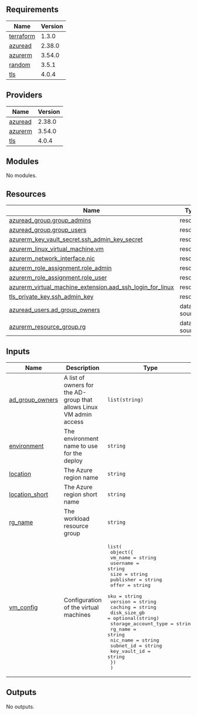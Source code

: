 ## Requirements

| Name | Version |
|------|---------|
| <a name="requirement_terraform"></a> [terraform](#requirement\_terraform) | 1.3.0 |
| <a name="requirement_azuread"></a> [azuread](#requirement\_azuread) | 2.38.0 |
| <a name="requirement_azurerm"></a> [azurerm](#requirement\_azurerm) | 3.54.0 |
| <a name="requirement_random"></a> [random](#requirement\_random) | 3.5.1 |
| <a name="requirement_tls"></a> [tls](#requirement\_tls) | 4.0.4 |

## Providers

| Name | Version |
|------|---------|
| <a name="provider_azuread"></a> [azuread](#provider\_azuread) | 2.38.0 |
| <a name="provider_azurerm"></a> [azurerm](#provider\_azurerm) | 3.54.0 |
| <a name="provider_tls"></a> [tls](#provider\_tls) | 4.0.4 |

## Modules

No modules.

## Resources

| Name | Type |
|------|------|
| [azuread_group.group_admins](https://registry.terraform.io/providers/hashicorp/azuread/2.38.0/docs/resources/group) | resource |
| [azuread_group.group_users](https://registry.terraform.io/providers/hashicorp/azuread/2.38.0/docs/resources/group) | resource |
| [azurerm_key_vault_secret.ssh_admin_key_secret](https://registry.terraform.io/providers/hashicorp/azurerm/3.54.0/docs/resources/key_vault_secret) | resource |
| [azurerm_linux_virtual_machine.vm](https://registry.terraform.io/providers/hashicorp/azurerm/3.54.0/docs/resources/linux_virtual_machine) | resource |
| [azurerm_network_interface.nic](https://registry.terraform.io/providers/hashicorp/azurerm/3.54.0/docs/resources/network_interface) | resource |
| [azurerm_role_assignment.role_admin](https://registry.terraform.io/providers/hashicorp/azurerm/3.54.0/docs/resources/role_assignment) | resource |
| [azurerm_role_assignment.role_user](https://registry.terraform.io/providers/hashicorp/azurerm/3.54.0/docs/resources/role_assignment) | resource |
| [azurerm_virtual_machine_extension.aad_ssh_login_for_linux](https://registry.terraform.io/providers/hashicorp/azurerm/3.54.0/docs/resources/virtual_machine_extension) | resource |
| [tls_private_key.ssh_admin_key](https://registry.terraform.io/providers/hashicorp/tls/4.0.4/docs/resources/private_key) | resource |
| [azuread_users.ad_group_owners](https://registry.terraform.io/providers/hashicorp/azuread/2.38.0/docs/data-sources/users) | data source |
| [azurerm_resource_group.rg](https://registry.terraform.io/providers/hashicorp/azurerm/3.54.0/docs/data-sources/resource_group) | data source |

## Inputs

| Name | Description | Type | Default | Required |
|------|-------------|------|---------|:--------:|
| <a name="input_ad_group_owners"></a> [ad\_group\_owners](#input\_ad\_group\_owners) | A list of owners for the AD-group that allows Linux VM admin access | `list(string)` | n/a | yes |
| <a name="input_environment"></a> [environment](#input\_environment) | The environment name to use for the deploy | `string` | n/a | yes |
| <a name="input_location"></a> [location](#input\_location) | The Azure region name | `string` | n/a | yes |
| <a name="input_location_short"></a> [location\_short](#input\_location\_short) | The Azure region short name | `string` | n/a | yes |
| <a name="input_rg_name"></a> [rg\_name](#input\_rg\_name) | The workload resource group | `string` | n/a | yes |
| <a name="input_vm_config"></a> [vm\_config](#input\_vm\_config) | Configuration of the virtual machines | <pre>list(<br>    object({<br>      vm_name              = string<br>      username             = string<br>      size                 = string<br>      publisher            = string<br>      offer                = string<br>      sku                  = string<br>      version              = string<br>      caching              = string<br>      disk_size_gb         = optional(string)<br>      storage_account_type = string<br>      rg_name              = string<br>      nic_name             = string<br>      subnet_id            = string<br>      key_vault_id         = string<br>    })<br>  )</pre> | n/a | yes |

## Outputs

No outputs.
